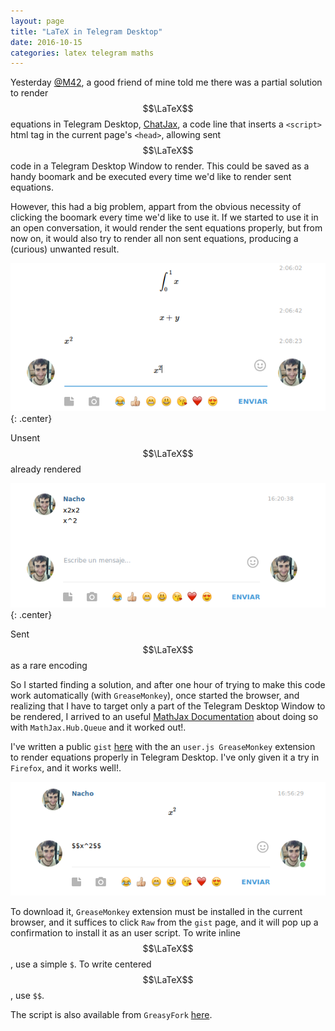 ```yaml
---
layout: page
title: "LaTeX in Telegram Desktop"
date: 2016-10-15
categories: latex telegram maths
---
```


Yesterday [@M42](https://github.com/m42), a good friend of mine told me there was a partial solution to render $$\LaTeX$$ equations in Telegram Desktop, [ChatJax](http://www.math.ucla.edu/~robjohn/math/mathjax.html), a code line that inserts a `<script>` html tag in the current page's `<head>`, allowing sent $$\LaTeX$$ code in a Telegram Desktop Window to render. This could be saved as a handy boomark and be executed every time we'd like to render sent equations.

However, this had a big problem, appart from the obvious necessity of clicking the boomark every time we'd like to use it. If we started to use it in an open conversation, it would render the sent equations properly, but from now on, it would also try to render all non sent equations, producing a (curious) unwanted result.

![Unsent message](/images/2016-10-15-latex-in-telegram-unsent.png){: .center}

Unsent $$\LaTeX$$ already rendered

![Sent message](/images/2016-10-15-latex-in-telegram-sent.png){: .center}

Sent $$\LaTeX$$ as a rare encoding

So I started finding a solution, and after one hour of trying to make this code work automatically (with `GreaseMonkey`), once started the browser, and realizing that I have to target only a part of the Telegram Desktop Window to be rendered, I arrived to an useful [MathJax Documentation](http://docs.mathjax.org/en/latest/advanced/typeset.html?highlight=queue) about doing so with `MathJax.Hub.Queue` and it worked out!.

I've written a public `gist` [here](https://gist.github.com/NCordon/090a6c208e61a1059357d6e8fba03087) with the an `user.js GreaseMonkey` extension to render equations properly in Telegram Desktop. I've only given it a try in `Firefox`, and it works well!.

![Sent message](/images/2016-10-15-latex-in-telegram-final-result.png)

To download it, `GreaseMonkey` extension must be installed in the current browser, and it suffices to click `Raw` from the `gist` page, and it will pop up a confirmation to install it as an user script. To write inline $$\LaTeX$$, use a simple `$`. To write centered $$\LaTeX$$, use `$$`.

The script is also available from `GreasyFork` [here](https://greasyfork.org/en/scripts/24067-tex-for-telegram).
